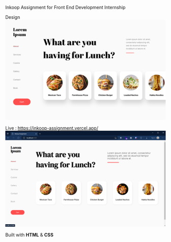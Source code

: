 Inkoop Assignment for Front End Development Internship

Design
![Design!](/design/laptop.png 'Design')


Live : https://inkoop-assignment.vercel.app/
![Preview!](/preview.jpg "Preview")


Built with **HTML** & **CSS**
